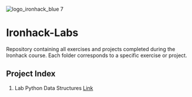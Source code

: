 ![logo_ironhack_blue 7](https://user-images.githubusercontent.com/23629340/40541063-a07a0a8a-601a-11e8-91b5-2f13e4e6b441.png)

# Ironhack-Labs
Repository containing all exercises and projects completed during the Ironhack course. Each folder corresponds to a specific exercise or project.

## Project Index
1. Lab Python Data Structures [Link](https://github.com/Jotis86/lab-python-data-structures)
